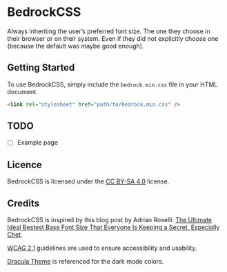 # BedrockCSS

Always inheriting the user’s preferred font size. The one they choose in their browser or on their system. Even if they did not explicitly choose one (because the default was maybe good enough).

## Getting Started

To use BedrockCSS, simply include the `bedrock.min.css` file in your HTML document.

```html
<link rel="stylesheet" href="path/to/bedrock.min.css" />
```

## TODO

- [ ] Example page

## Licence

BedrockCSS is licensed under the [CC BY-SA 4.0](https://creativecommons.org/licenses/by-sa/4.0/) license.

## Credits

BedrockCSS is inspired by this blog post by Adrian Roselli: [The Ultimate Ideal Bestest Base Font Size That Everyone Is Keeping a Secret, Especially Chet](https://adrianroselli.com/2024/03/the-ultimate-ideal-bestest-base-font-size-that-everyone-is-keeping-a-secret-especially-chet.html).

[WCAG 2.1](https://www.w3.org/WAI/WCAG22/quickref/?versions=2.1) guidelines are used to ensure accessibility and usability.

[Dracula Theme](https://draculatheme.com/) is referenced for the dark mode colors.
